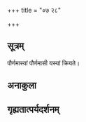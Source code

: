 +++
title = "०७ २८"

+++
## सूत्रम्
पौर्णमास्यां पौर्णमासी यस्यां क्रियते।
## अनाकुला

## गृह्यतात्पर्यदर्शनम्



